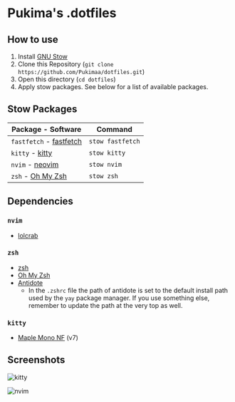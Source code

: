 # Pukima's .dotfiles
## How to use
1. Install [GNU Stow](https://www.gnu.org/software/stow/)
2. Clone this Repository (`git clone https://github.com/Pukimaa/dotfiles.git`)
3. Open this directory (`cd dotfiles`)
4. Apply stow packages. See below for a list of available packages.

## Stow Packages
| Package - Software                                                    | Command          |
| --------------------------------------------------------------------- | ---------------- |
| `fastfetch` - [fastfetch](https://github.com/fastfetch-cli/fastfetch) | `stow fastfetch` | 
| `kitty` - [kitty](https://sw.kovidgoyal.net/kitty/)                   | `stow kitty`     |
| `nvim` - [neovim](https://neovim.io/)                                 | `stow nvim`      |
| `zsh` - [Oh My Zsh](https://ohmyz.sh/)                                | `stow zsh`       |

## Dependencies
### `nvim`
- [lolcrab](https://github.com/mazznoer/lolcrab)
### `zsh`
- [zsh](https://github.com/ohmyzsh/ohmyzsh/wiki/Installing-ZSH)
- [Oh My Zsh](https://ohmyz.sh/#install)
- [Antidote](https://github.com/mattmc3/antidote?tab=readme-ov-file#installation)
    - In the `.zshrc` file the path of antidote is set to the default install path used by the `yay` package manager. If you use something else, remember to update the path at the very top as well.
### `kitty`
- [Maple Mono NF](https://github.com/subframe7536/maple-font/releases) (v7)

## Screenshots
![kitty](https://github.com/user-attachments/assets/178fd65a-8136-4982-89c9-4118553b8fab)

![nvim](https://github.com/user-attachments/assets/4bd4b50f-b234-4436-b76e-fc8ccf08b3c0)
